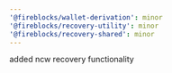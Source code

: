 ```yaml
---
'@fireblocks/wallet-derivation': minor
'@fireblocks/recovery-utility': minor
'@fireblocks/recovery-shared': minor
---
```


added ncw recovery functionality
